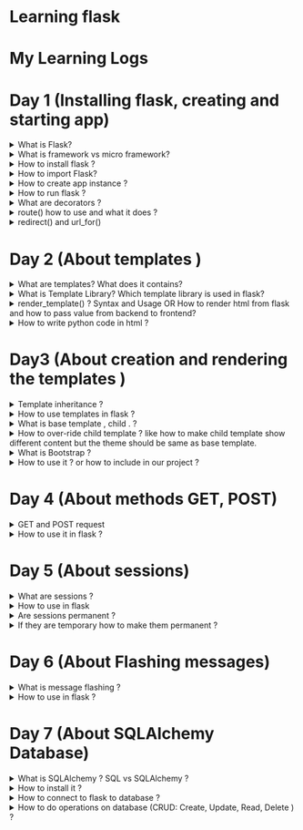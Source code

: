 # Learning flask

# My Learning Logs

# Day 1 (Installing flask, creating and starting app)
<details>
<summary> What is Flask? </summary>
Its a python micro-framework to develop web application.
</details>

<details>
<summary> What is framework vs micro framework?</summary>

<b>Web Framework</b> - Collection of libraries and modules, so a developer doesnt need to worry about low-level details like thread management, protocol etc

<b>Micro Framework</b> - Mimimalistic version of full fledged framework. But flask has extentions to parts where there are limitations.

</details>

<details>
<summary> How to install flask ? </summary>
Create virtualenvironment - why? to manage package dependencies

`# virtualenv venv`

Activate the virtual environment

`# source venv/bin/activate`

Install flask

`#pip3 install flask`

</details>

<details>
<summary> How to import Flask? </summary>

Add this line to the beginning of .py file

`from flask import Flask`

</details>

<details>
<summary> How to create app instance ? </summary>

After import flask we can create app instance 

`app = flask(__name__)`

</details>

<details>
<summary> How to run flask ? </summary>

Just like how we run normal python files

`python3 filename.py`

</details>

<details>
<summary> What are decorators ?</summary>
In python, decorators are function that take function as argument and returns another function.

Example

```
from flask import Flask

app = Flask(__name__)

@app.route()
def home("/"):
    return "This is home page"

if __name__ == "__main__":
    app.run(debug=True)
```

</details>

<details>
<summary> route() how to use and what it does ? </summary>

`route()` is a decorator in flask. 

<b>How to use it :</b>

```
@app.route("/")
def home():
    return "Home page"
```

<b>What it does:</b>

Adds endpoint to app object
</details>


<details>
<summary> redirect() and url_for() </summary>

`redirect()` : Flask function to redirect the users to specified URL 

`url_for()` : Flask function, for creating a URL to prevent the overhead of having to change URLs throughout the application.

<b>Usage</b>

```
@app.route(/not_allowed)
def not_allowed():
    return "<h1> This page is restricted for normal user</h1>"

@app.route(/admin)
def admin():
    return redirect(url_for("not_allowed"))
```
</details>

# Day 2 (About templates )

<details>
<summary> What are templates? What does it contains? </summary>

`templates` is a directory, which contains static files like HTML, CSS. 

And it also contains placeholders for dynamic values( for eg: using jinja expression to get values from flask to html files)

</details>

<details>
<summary> What is Template Library? Which template library is used in flask? </summary>

</details>

<details>
<summary> render_template() ? Syntax and Usage OR How to render html from flask and how to pass value from backend to frontend? </summary>

`render_template()` - function which renders frontend files(HTML, CSS) to user's web browser. 

```
from flask import Flask, render_template

app = Flask(__name__)

@app.route("/")
def home():
    return render_template("templates/index.html")

@app.route("/<usr>")
def user(usr):
    return render_template("templates/display.html", content=usr, msg="Hello")
```

</details>

<details>
<summary> How to write python code in html ?</summary>

We use <b>Jinja expressions</b> to write kindaa python code in templates/*.html files

<b>Example</b> 

display.html

```
<html>
<head> 
    <title> Displays your name </title>
</head>
<body>
    {% for x in range(10) %}
        <p> {{msg}} {{usr}}
    {% endfor %}
</body>
</html>
```
</details>


# Day3 (About creation and rendering the templates )

<details> 
<summary> Template inheritance ?  </summary>

Templates are like, writing a blueprint.
Rather than typing all the contents again and again, we are only typing the changed contents and inheriting the contents that is common across the web pages

</details>

<details> 
<summary> How to use templates in flask ? </summary>

<b>Creation of templates</b>
Under `templates` directory we can create templates in flask. for example base.html etc so child pages can inherit base.html

</details>

<details> 
<summary>What is base template , child . ? </summary>

Base template = like a master file, how entire website/webpages should look like. Purpose if for website uniformity (like theme in vague terms)

Child - webpages that inherit from the base template

base.html -> index.html
</details>


<details> 
<summary>How to over-ride child template ? like how to make child template show different content but the theme
should be same as base template. </summary>

<b>in base.html</b>

<title> {% block title %}{% endblock %} </title>

<body>
{% block content %}{% endblock %}  
</body>

<b>in child.html</b>
{% extends "base.html" %}
{% block title %}Welcome to child page {% endblock %}
{% block content%}

<h1>This is child!</h1>

{% endblock %} 

</details>


<details> 
<summary> What is Bootstrap ? </summary>

For styling, kind of advanced version of CSS
</details>

<details> 
<summary> How to use it ? or how to include in our project ? </summary>

</details>

# Day 4 (About methods GET, POST)
<details> 
<summary> GET and POST request </summary>

</details>
 
<details> 
<summary> How to use it in flask ? </summary>

<b>Import the package(request)</b> 

from flask import request

<b>Usage:</b>

Say this is the html file

<b>login.html</b>

```
<form>
	<p>Username</p> 
		<input type="text" name="nm">
	<p>Password</p>
		<input type="password" name="ps">
	<input type="submit" value="Login">	
	
</form>
```

<b>in day4.py</b> 

```
from flask import request

@app.route("/login")
def login():
	if request.method == "POST":
		username = request.form("nm")
		password = request.form("ps")
		return f"{username} {password}"
```
</details>

# Day 5 (About sessions)

<details> 
<summary> What are sessions ? </summary>

Kind of Data structure to hold temporary values. In python, session is a dictonary.

</details>


<details> 
<summary> How to use in flask </summary>
	1. importing session 
	
	`from flask import session`

	2. Adding a secret key 
	
	`app.secret_key = "some complex key"`
		
	rem: session is a dictonary. 
	
	3. Add a key to session dictonary and assign the value given by the user
	
	`session["username_key"] = request.form["nm"]`
	
	4. pass it to different routes

</details>


<details> 
<summary> Are sessions permanent ?  </summary>
No by default.

But we can make it permanent

</details>


<details> 
<summary> If they are temporary how to make them permanent ? </summary>

	1. importing datetime.timedelta
	
	`from datetime import timedelta`
	
	2. Fix some duration for the session 
	
	`app.permanent_session_lifetime = timedelta(days=1)`
	
	3. After getting the value from user (previous step3) make session permanent
	
	`session.permanent = True`

</details>

# Day 6 (About Flashing messages)

<details> 
<summary> What is message flashing ? </summary>

</details>

<details> 
<summary> How to use in flask ? </summary>

<b>in .html file</b>

```
{% with messages = get_falshed_messages() %}
	{% if messages %}
		{% for msg in messages %}
			<p>{{msg}}</p>
		{% endfor %}
	{% endif %}
{% endwith %}
```
<b>in .py file</b>

```
from flask import flash

flash("Login succesfull","info")
```

</details>

# Day 7 (About SQLAlchemy Database)

<details> 
<summary> What is SQLAlchemy ? SQL vs SQLAlchemy ? </summary>

SQLAlchemy is python library for creating communication between python program and database.

This library is used as Object Relational Mapper (ORM). ORM means to 
converts 

```
python classes -> table in RDBMS

function calls -> SQL statements 
```

SQL => Its query language 

SQLAlchemy => is python library for managing kind of sql database.


</details>

<details> 
<summary> How to install it ? </summary>

`pip3 install flask-sqlalchemy`

</details>

<details> 
<summary> How to connect to flask to database ? </summary>

1. Import the package
`from flask_sqlalchemy import SQLAlchemy`

2. Configure and create db object

```
# configuring SQLAlchemy 'users' -> name of the table in SQL
app.config['SQLALCHEMY_DATABASE_URI'] = 'sqlite:///users.sqlite3'
```

```
# Creating db object
db = SQLAlchemy(app)
```

3. Creating the class(table)

```
# In this example users = tables, Column names = id(int, primary key), name(string), email(string) 

class users(db.Model):
    _id = db.Column("id", db.Integer, primary_key=True)
    name = db.Column(db.String(100))
    email = db.Column(db.String(100))

    # for initilizing default values
    def __init__(self, name, email):
        self.name = name
        self.email = email
```

</details>

<details> 
<summary> How to do operations on database (CRUD: Create, Update, Read, Delete ) ? </summary>

</details>






 





		
		



	
	 

 
















